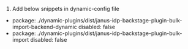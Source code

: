 1. Add below snippets in dynamic-config file
  - package: ./dynamic-plugins/dist/janus-idp-backstage-plugin-bulk-import-backend-dynamic
    disabled: false
  - package: ./dynamic-plugins/dist/janus-idp-backstage-plugin-bulk-import
    disabled: false